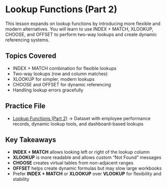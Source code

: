 # Lookup Functions (Part 2)

This lesson expands on lookup functions by introducing more flexible and modern alternatives. You will learn to use INDEX + MATCH, XLOOKUP, CHOOSE, and OFFSET to perform two-way lookups and create dynamic referencing systems.  

## Topics Covered  
- INDEX + MATCH combination for flexible lookups  
- Two-way lookups (row and column matches)  
- XLOOKUP for simpler, modern lookups  
- CHOOSE and OFFSET for dynamic referencing  
- Handling lookup errors gracefully  

## Practice File  
- [Lookup Functions (Part 2)](./Lookup_functions%20(Part%202).xlsx) → Dataset with employee performance records, dynamic lookup tools, and dashboard-based lookups  

## Key Takeaways  
- **INDEX + MATCH** allows looking left or right of the lookup column  
- **XLOOKUP** is more readable and allows custom “Not Found” messages  
- **CHOOSE** creates virtual tables from non-adjacent ranges  
- **OFFSET** helps create dynamic formulas but may slow large workbooks  
- Prefer **INDEX + MATCH** or **XLOOKUP** over **VLOOKUP** for flexibility and stability  

